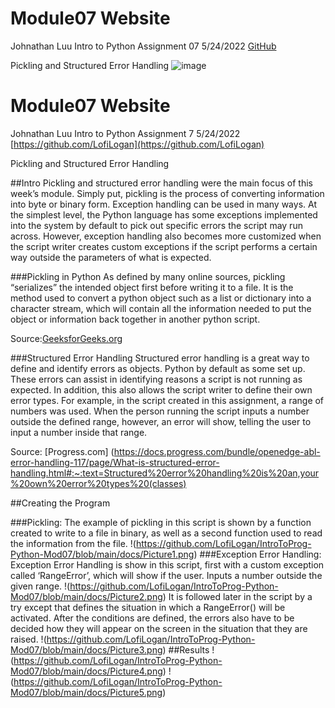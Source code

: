 # Module07 Website

Johnathan Luu
Intro to Python
Assignment 07
5/24/2022
[GitHub](www.github.com/LofiLogan)

Pickling and Structured Error Handling
![image](https://user-images.githubusercontent.com/104462632/171412626-180c11f9-a63e-4f0c-9ca1-5094395d2e25.png)




















# Module07 Website

Johnathan Luu
Intro to Python
Assignment 7
5/24/2022
[https://github.com/LofiLogan](https://github.com/LofiLogan)


Pickling and Structured Error Handling

##Intro
	Pickling and structured error handling were the main focus of this week’s module. Simply put, pickling is the process of converting information into byte or binary form. Exception handling can be used in many ways. At the simplest level, the Python language has some exceptions implemented into the system by default to pick out specific errors the script may run across. However, exception handling also becomes more customized when the script writer creates custom exceptions if the script performs a certain way outside the parameters of what is expected.

###Pickling in Python
	As defined by many online sources, pickling “serializes” the intended object first before writing it to a file. It is the method used to convert a python object such as a list or dictionary into a character stream, which will contain all the information needed to put the object or information back together in another python script.

Source:[GeeksforGeeks.org](https://www.geeksforgeeks.org/understanding-python-pickling-example/)

###Structured Error Handling
	Structured error handling is a great way to define and identify errors as objects. Python by default as some set up. These errors can assist in identifying reasons a script is not running as expected. In addition, this also allows the script writer to define their own error types. For example, in the script created in this assignment, a range of numbers was used. When the person running the script inputs a number outside the defined range, however, an error will show, telling the user to input a number inside that range. 

Source:  [Progress.com] (https://docs.progress.com/bundle/openedge-abl-error-handling-117/page/What-is-structured-error-handling.html#:~:text=Structured%20error%20handling%20is%20an,your%20own%20error%20types%20(classes)

##Creating the Program

###Pickling: 
	The example of pickling in this script is shown by a function created to write to a file in binary, as well as a second function used to read the information from the file.
!(https://github.com/LofiLogan/IntroToProg-Python-Mod07/blob/main/docs/Picture1.png)
###Exception Error Handling:
	Exception Error Handling is show in this script, first with a custom exception called ‘RangeError’, which will show if the user. Inputs a number outside the given range. 
!(https://github.com/LofiLogan/IntroToProg-Python-Mod07/blob/main/docs/Picture2.png)
	It is followed later in the script by a try except that defines the situation in which a RangeError() will be activated. After the conditions are defined, the errors also have to be decided how they will appear on the screen in the situation that they are raised. 
!(https://github.com/LofiLogan/IntroToProg-Python-Mod07/blob/main/docs/Picture3.png)
##Results
!(https://github.com/LofiLogan/IntroToProg-Python-Mod07/blob/main/docs/Picture4.png)
!(https://github.com/LofiLogan/IntroToProg-Python-Mod07/blob/main/docs/Picture5.png)
